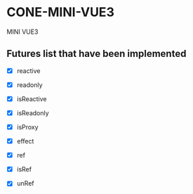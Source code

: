 # CONE-MINI-VUE3
MINI VUE3


## Futures list that have been implemented

- [x] reactive  
- [x] readonly
- [x] isReactive
- [x] isReadonly
- [x] isProxy
- [x] effect 
- [x] ref
- [x] isRef
- [x] unRef  

